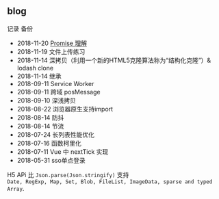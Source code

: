 ## blog

记录 备份

- 2018-11-20 [Promise 理解](./Promise/Promise.md)
- 2018-11-19 文件上传练习
- 2018-11-14 深拷贝（利用一个新的HTML5克隆算法称为“结构化克隆”）& lodash clone
- 2018-11-14 继承
- 2018-09-11 Service Worker
- 2018-09-11 跨域 posMessage
- 2018-09-10 深浅拷贝
- 2018-08-22 浏览器原生支持import 
- 2018-08-14 防抖
- 2018-08-14 节流
- 2018-07-24 长列表性能优化 
- 2018-07-16 函数柯里化
- 2018-07-11 Vue 中 nextTick 实现
- 2018-05-31 sso单点登录

H5 APi 比 `Json.parse(Json.stringify)` 支持  
`Date, RegExp, Map, Set, Blob, FileList, ImageData, sparse and typed Array`.